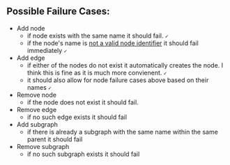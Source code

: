 ## Possible Failure Cases:
 - Add node
    - if node exists with the same name it should fail. `✓`
    - if the node's name is [not a valid node identifier](https://graphviz.org/doc/info/lang.html) it should fail immediately `✓`
 - Add edge
    - if either of the nodes do not exist it automatically creates the node. I think this is fine as it is much more convienent. `✓`
    - it should also allow for node failure cases above based on their names `✓`
 - Remove node
    - if the node does not exist it should fail.
 - Remove edge
    - if no such edge exists it should fail
 - Add subgraph
    - if there is already a subgraph with the same name within the same parent it should fail
 - Remove subgraph
    - if no such subgraph exists it should fail
